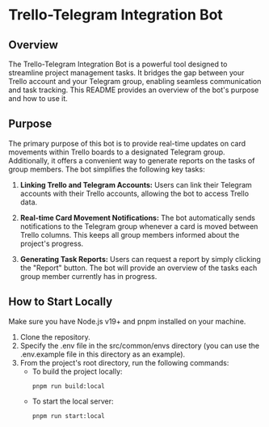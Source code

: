 # Trello-Telegram Integration Bot

## Overview

The Trello-Telegram Integration Bot is a powerful tool designed to streamline project management tasks. It bridges the gap between your Trello account and your Telegram group, enabling seamless communication and task tracking. This README provides an overview of the bot's purpose and how to use it.

## Purpose

The primary purpose of this bot is to provide real-time updates on card movements within Trello boards to a designated Telegram group. Additionally, it offers a convenient way to generate reports on the tasks of group members. The bot simplifies the following key tasks:

1. **Linking Trello and Telegram Accounts:** Users can link their Telegram accounts with their Trello accounts, allowing the bot to access Trello data.

2. **Real-time Card Movement Notifications:** The bot automatically sends notifications to the Telegram group whenever a card is moved between Trello columns. This keeps all group members informed about the project's progress.

3. **Generating Task Reports:** Users can request a report by simply clicking the "Report" button. The bot will provide an overview of the tasks each group member currently has in progress.

## How to Start Locally

Make sure you have Node.js v19+ and pnpm installed on your machine.

1. Clone the repository.
2. Specify the .env file in the src/common/envs directory (you can use the .env.example file in this directory as an example).
3. From the project's root directory, run the following commands:
   - To build the project locally:
     ```
     pnpm run build:local
     ```
   - To start the local server:
     ```
     pnpm run start:local
     ```
